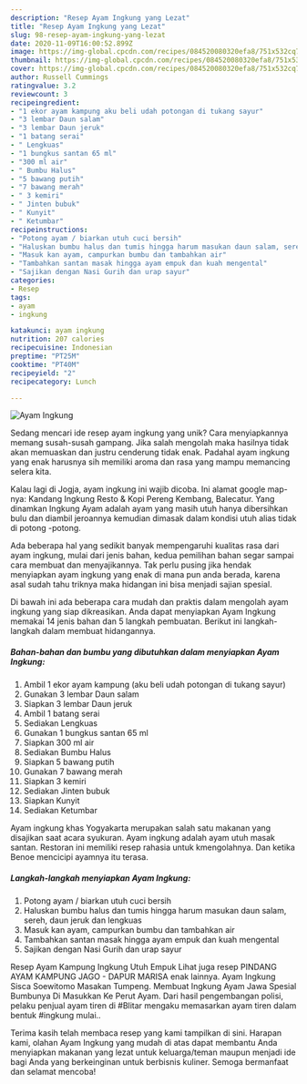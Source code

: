 ```yaml
---
description: "Resep Ayam Ingkung yang Lezat"
title: "Resep Ayam Ingkung yang Lezat"
slug: 98-resep-ayam-ingkung-yang-lezat
date: 2020-11-09T16:00:52.899Z
image: https://img-global.cpcdn.com/recipes/084520080320efa8/751x532cq70/ayam-ingkung-foto-resep-utama.jpg
thumbnail: https://img-global.cpcdn.com/recipes/084520080320efa8/751x532cq70/ayam-ingkung-foto-resep-utama.jpg
cover: https://img-global.cpcdn.com/recipes/084520080320efa8/751x532cq70/ayam-ingkung-foto-resep-utama.jpg
author: Russell Cummings
ratingvalue: 3.2
reviewcount: 3
recipeingredient:
- "1 ekor ayam kampung aku beli udah potongan di tukang sayur"
- "3 lembar Daun salam"
- "3 lembar Daun jeruk"
- "1 batang serai"
- " Lengkuas"
- "1 bungkus santan 65 ml"
- "300 ml air"
- " Bumbu Halus"
- "5 bawang putih"
- "7 bawang merah"
- " 3 kemiri"
- " Jinten bubuk"
- " Kunyit"
- " Ketumbar"
recipeinstructions:
- "Potong ayam / biarkan utuh cuci bersih"
- "Haluskan bumbu halus dan tumis hingga harum masukan daun salam, sereh, daun jeruk dan lengkuas"
- "Masuk kan ayam, campurkan bumbu dan tambahkan air"
- "Tambahkan santan masak hingga ayam empuk dan kuah mengental"
- "Sajikan dengan Nasi Gurih dan urap sayur"
categories:
- Resep
tags:
- ayam
- ingkung

katakunci: ayam ingkung 
nutrition: 207 calories
recipecuisine: Indonesian
preptime: "PT25M"
cooktime: "PT40M"
recipeyield: "2"
recipecategory: Lunch

---
```



![Ayam Ingkung](https://img-global.cpcdn.com/recipes/084520080320efa8/751x532cq70/ayam-ingkung-foto-resep-utama.jpg)

Sedang mencari ide resep ayam ingkung yang unik? Cara menyiapkannya memang susah-susah gampang. Jika salah mengolah maka hasilnya tidak akan memuaskan dan justru cenderung tidak enak. Padahal ayam ingkung yang enak harusnya sih memiliki aroma dan rasa yang mampu memancing selera kita.

Kalau lagi di Jogja, ayam ingkung ini wajib dicoba. Ini alamat google map-nya: Kandang Ingkung Resto &amp; Kopi Pereng Kembang, Balecatur. Yang dinamkan Ingkung Ayam adalah ayam yang masih utuh hanya dibersihkan bulu dan diambil jeroannya kemudian dimasak dalam kondisi utuh alias tidak di potong -potong.

Ada beberapa hal yang sedikit banyak mempengaruhi kualitas rasa dari ayam ingkung, mulai dari jenis bahan, kedua pemilihan bahan segar sampai cara membuat dan menyajikannya. Tak perlu pusing jika hendak menyiapkan ayam ingkung yang enak di mana pun anda berada, karena asal sudah tahu triknya maka hidangan ini bisa menjadi sajian spesial.


Di bawah ini ada beberapa cara mudah dan praktis dalam mengolah ayam ingkung yang siap dikreasikan. Anda dapat menyiapkan Ayam Ingkung memakai 14 jenis bahan dan 5 langkah pembuatan. Berikut ini langkah-langkah dalam membuat hidangannya.

<!--inarticleads1-->

##### Bahan-bahan dan bumbu yang dibutuhkan dalam menyiapkan Ayam Ingkung:

1. Ambil 1 ekor ayam kampung (aku beli udah potongan di tukang sayur)
1. Gunakan 3 lembar Daun salam
1. Siapkan 3 lembar Daun jeruk
1. Ambil 1 batang serai
1. Sediakan  Lengkuas
1. Gunakan 1 bungkus santan 65 ml
1. Siapkan 300 ml air
1. Sediakan  Bumbu Halus
1. Siapkan 5 bawang putih
1. Gunakan 7 bawang merah
1. Siapkan  3 kemiri
1. Sediakan  Jinten bubuk
1. Siapkan  Kunyit
1. Sediakan  Ketumbar


Ayam ingkung khas Yogyakarta merupakan salah satu makanan yang disajikan saat acara syukuran. Ayam ingkung adalah ayam utuh masak santan. Restoran ini memiliki resep rahasia untuk kmengolahnya. Dan ketika Benoe mencicipi ayamnya itu terasa. 

<!--inarticleads2-->

##### Langkah-langkah menyiapkan Ayam Ingkung:

1. Potong ayam / biarkan utuh cuci bersih
1. Haluskan bumbu halus dan tumis hingga harum masukan daun salam, sereh, daun jeruk dan lengkuas
1. Masuk kan ayam, campurkan bumbu dan tambahkan air
1. Tambahkan santan masak hingga ayam empuk dan kuah mengental
1. Sajikan dengan Nasi Gurih dan urap sayur


Resep Ayam Kampung Ingkung Utuh Empuk Lihat juga resep PINDANG AYAM KAMPUNG JAGO - DAPUR MARISA enak lainnya. Ayam Ingkung Sisca Soewitomo Masakan Tumpeng. Membuat Ingkung Ayam Jawa Spesial Bumbunya Di Masukkan Ke Perut Ayam. Dari hasil pengembangan polisi, pelaku penjual ayam tiren di #Blitar mengaku memasarkan ayam tiren dalam bentuk #ingkung mulai.. 

Terima kasih telah membaca resep yang kami tampilkan di sini. Harapan kami, olahan Ayam Ingkung yang mudah di atas dapat membantu Anda menyiapkan makanan yang lezat untuk keluarga/teman maupun menjadi ide bagi Anda yang berkeinginan untuk berbisnis kuliner. Semoga bermanfaat dan selamat mencoba!
